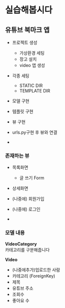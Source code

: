 # 실습해봅시다

## 유튜브 북마크 앱

- 프로젝트 생성
	- 가상환경 세팅
	- 장고 설치
	- video 앱 생성
- 각종 세팅
	- STATIC DIR
	- TEMPLATE DIR
- 모델 구현
- 템플릿 구현
- 뷰 구현
- urls.py구현 후 뷰와 연결

-

### 존재하는 뷰

- 목록화면
	- 글 쓰기 Form
- 상세화면
- (나중에) 회원가입
- (나중에) 로그인

-

### 모델 내용

**VideoCategory**  
카테고리를 구분해줍니다

**Video**  

- (나중에추가)업로드한 사람
- 카테고리 (ForeignKey)
- 제목
- 유튜브 주소
- 조회수
- 좋아요 수


